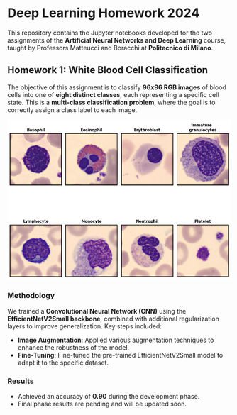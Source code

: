 # Deep Learning Homework 2024

This repository contains the Jupyter notebooks developed for the two assignments of the **Artificial Neural Networks and Deep Learning** course, taught by Professors Matteucci and Boracchi at **Politecnico di Milano**.

## Homework 1: White Blood Cell Classification

The objective of this assignment is to classify **96x96 RGB images** of blood cells into one of **eight distinct classes**, each representing a specific cell state. This is a **multi-class classification problem**, where the goal is to correctly assign a class label to each image.

![Class Distribution](https://github.com/GabrieleSinge/Deep-Learning-Homework-2024-/blob/main/classes.png)

### Methodology
We trained a **Convolutional Neural Network (CNN)** using the **EfficientNetV2Small backbone**, combined with additional regularization layers to improve generalization. Key steps included:

- **Image Augmentation**: Applied various augmentation techniques to enhance the robustness of the model.
- **Fine-Tuning**: Fine-tuned the pre-trained EfficientNetV2Small model to adapt it to the specific dataset.

### Results
- Achieved an accuracy of **0.90** during the development phase.
- Final phase results are pending and will be updated soon.
